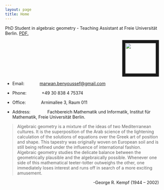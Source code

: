 ```yaml
---
layout: page
title: Home
---
```

PhD Student in algebraic geometry - Teaching Assistant at Freie Universität Berlin. <a href="marwnaus.github.io/mben.github.io/documents/cv-math-4.0.pdf" target="_blank">PDF.</a>

<p align="right">
<img src="https://images.unsplash.com/photo-1415604934674-561df9abf539?ixlib=rb-1.2.1&ixid=eyJhcHBfaWQiOjEyMDd9&auto=format&fit=crop&w=2772&q=80" width="100" height="100" border="10"/>
</p>

- Email: &emsp;&emsp;&emsp; marwan.benyoussef@gmail.com

- Phone: &emsp;&emsp;&emsp; +49 30 838 4 75374

- Office: &emsp;&emsp;&emsp; Arnimallee 3, Raum 011

- Address:&emsp;&emsp;&emsp;&emsp;Fachbereich Mathematik und Informatik, Institut für Mathematik, Freie Universität Berlin.
  
> Algebraic geometry is a mixture of the ideas of two Mediterranean cultures. It is the superposition of the Arab science of the lightening calculation of the solutions of equations over the Greek art of position and shape. This tapestry was originally woven on European soil and is still being refined under the influence of international fashion. Algebraic geometry studies the delicate balance between the geometrically plausible and the algebraically possible. Whenever one side of this mathematical teeter-totter outweighs the other, one immediately loses interest and runs off in search of a more exciting amusement.


<p align="right">
-George R. Kempf (1944 – 2002) 
</p>
